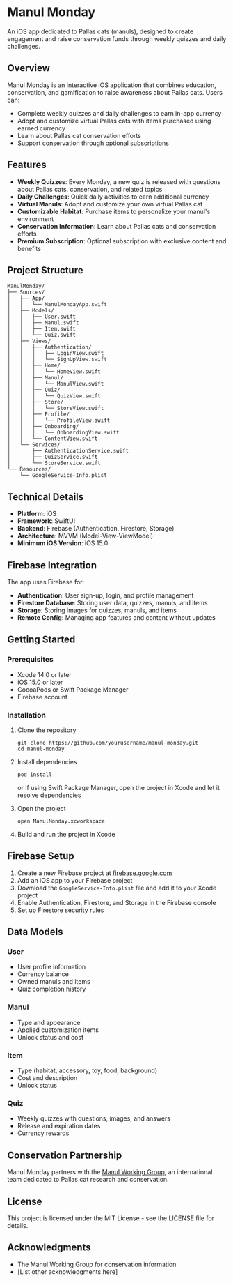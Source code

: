 # Manul Monday

An iOS app dedicated to Pallas cats (manuls), designed to create engagement and raise conservation funds through weekly quizzes and daily challenges.

## Overview

Manul Monday is an interactive iOS application that combines education, conservation, and gamification to raise awareness about Pallas cats. Users can:

- Complete weekly quizzes and daily challenges to earn in-app currency
- Adopt and customize virtual Pallas cats with items purchased using earned currency
- Learn about Pallas cat conservation efforts
- Support conservation through optional subscriptions

## Features

- **Weekly Quizzes**: Every Monday, a new quiz is released with questions about Pallas cats, conservation, and related topics
- **Daily Challenges**: Quick daily activities to earn additional currency
- **Virtual Manuls**: Adopt and customize your own virtual Pallas cat
- **Customizable Habitat**: Purchase items to personalize your manul's environment
- **Conservation Information**: Learn about Pallas cats and conservation efforts
- **Premium Subscription**: Optional subscription with exclusive content and benefits

## Project Structure

```
ManulMonday/
├── Sources/
│   ├── App/
│   │   └── ManulMondayApp.swift
│   ├── Models/
│   │   ├── User.swift
│   │   ├── Manul.swift
│   │   ├── Item.swift
│   │   └── Quiz.swift
│   ├── Views/
│   │   ├── Authentication/
│   │   │   ├── LoginView.swift
│   │   │   └── SignUpView.swift
│   │   ├── Home/
│   │   │   └── HomeView.swift
│   │   ├── Manul/
│   │   │   └── ManulView.swift
│   │   ├── Quiz/
│   │   │   └── QuizView.swift
│   │   ├── Store/
│   │   │   └── StoreView.swift
│   │   ├── Profile/
│   │   │   └── ProfileView.swift
│   │   ├── Onboarding/
│   │   │   └── OnboardingView.swift
│   │   └── ContentView.swift
│   └── Services/
│       ├── AuthenticationService.swift
│       ├── QuizService.swift
│       └── StoreService.swift
└── Resources/
    └── GoogleService-Info.plist
```

## Technical Details

- **Platform**: iOS
- **Framework**: SwiftUI
- **Backend**: Firebase (Authentication, Firestore, Storage)
- **Architecture**: MVVM (Model-View-ViewModel)
- **Minimum iOS Version**: iOS 15.0

## Firebase Integration

The app uses Firebase for:

- **Authentication**: User sign-up, login, and profile management
- **Firestore Database**: Storing user data, quizzes, manuls, and items
- **Storage**: Storing images for quizzes, manuls, and items
- **Remote Config**: Managing app features and content without updates

## Getting Started

### Prerequisites

- Xcode 14.0 or later
- iOS 15.0 or later
- CocoaPods or Swift Package Manager
- Firebase account

### Installation

1. Clone the repository
   ```
   git clone https://github.com/yourusername/manul-monday.git
   cd manul-monday
   ```

2. Install dependencies
   ```
   pod install
   ```
   or if using Swift Package Manager, open the project in Xcode and let it resolve dependencies

3. Open the project
   ```
   open ManulMonday.xcworkspace
   ```

4. Build and run the project in Xcode

## Firebase Setup

1. Create a new Firebase project at [firebase.google.com](https://firebase.google.com)
2. Add an iOS app to your Firebase project
3. Download the `GoogleService-Info.plist` file and add it to your Xcode project
4. Enable Authentication, Firestore, and Storage in the Firebase console
5. Set up Firestore security rules

## Data Models

### User
- User profile information
- Currency balance
- Owned manuls and items
- Quiz completion history

### Manul
- Type and appearance
- Applied customization items
- Unlock status and cost

### Item
- Type (habitat, accessory, toy, food, background)
- Cost and description
- Unlock status

### Quiz
- Weekly quizzes with questions, images, and answers
- Release and expiration dates
- Currency rewards

## Conservation Partnership

Manul Monday partners with the [Manul Working Group](https://www.manulworkinggroup.org), an international team dedicated to Pallas cat research and conservation.

## License

This project is licensed under the MIT License - see the LICENSE file for details.

## Acknowledgments

- The Manul Working Group for conservation information
- [List other acknowledgments here]
